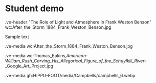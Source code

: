 # Student demo

.ve-header "The Role of Light and Atmosphere in Frank Weston Benson" wc:After_the_Storm_1884_Frank_Weston_Benson.jpg 

Sample text

.ve-media wc:After_the_Storm_1884_Frank_Weston_Benson.jpg


.ve-media wc:Thomas_Eakins,_American_-_William_Rush_Carving_His_Allegorical_Figure_of_the_Schuylkill_River_-_Google_Art_Project.jpg 

.ve-media gh:HIPPO-FOOT/media/Campbells/campbells_6.webp






